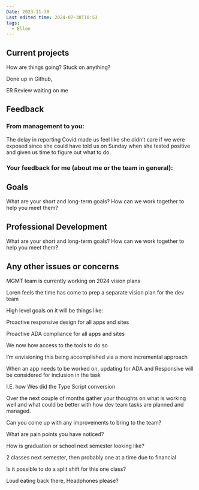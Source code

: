 ```yaml
---
Date: 2023-11-30
Last edited time: 2024-07-30T10:53
tags:
  - Ellen
---
```

## Current projects

How are things going? Stuck on anything?

Done up in Github,

ER Review waiting on me

## Feedback

### From management to you:

The delay in reporting Covid made us feel like she didn’t care if we were exposed since she could have told us on Sunday when she tested positive and given us time to figure out what to do.

  

### Your feedback for me (about me or the team in general):

  

## Goals

What are your short and long-term goals? How can we work together to help you meet them?

  

## Professional Development

What are your short and long-term goals? How can we work together to help you meet them?

  

## Any other issues or concerns

MGMT team is currently working on 2024 vision plans

Loren feels the time has come to prep a separate vision plan for the dev team

High level goals on it will be things like:

Proactive responsive design for all apps and sites

Proactive ADA compliance for all apps and sites

We now how access to the tools to do so

I’m envisioning this being accomplished via a more incremental approach

When an app needs to be worked on, updating for ADA and Responsive will be considered for inclusion in the task

I.E. how Wes did the Type Script conversion

Over the next couple of months gather your thoughts on what is working well and what could be better with how dev team tasks are planned and managed.

Can you come up with any improvements to bring to the team?

What are pain points you have noticed?

  

How is graduation or school next semester looking like?

2 classes next semester, then probably one at a time due to financial

Is it possible to do a split shift for this one class?

  

Loud eating back there, Headphones please?